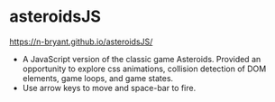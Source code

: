 # asteroidsJS
https://n-bryant.github.io/asteroidsJS/

* A JavaScript version of the classic game Asteroids.  Provided an opportunity to explore css animations, collision detection of DOM elements, game loops, and game states.
* Use arrow keys to move and space-bar to fire.
